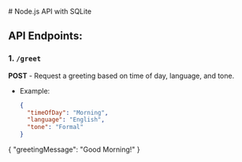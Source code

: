 
 
 # Node.js API with SQLite

## API Endpoints:

### 1. `/greet`
**POST** - Request a greeting based on time of day, language, and tone.
- Example:
  ```json
  {
    "timeOfDay": "Morning",
    "language": "English",
    "tone": "Formal"
  }
{
  "greetingMessage": "Good Morning!"
}

